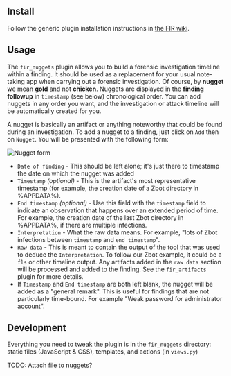 ## Install

Follow the generic plugin installation instructions in [the FIR wiki](https://github.com/certsocietegenerale/FIR/wiki/Plugins).

## Usage

The `fir_nuggets` plugin allows you to build a forensic investigation timeline within a finding. It should be used as a replacement for your usual note-taking app when carrying out a forensic investigation. Of course, by **nugget** we mean **gold** and not **chicken**.
Nuggets are displayed in the **finding followup** in `timestamp` (see below) chronological order. You can add nuggets in any order you want, and the investigation or attack timeline will be automatically created for you.

A nugget is basically an artifact or anything noteworthy that could be found during an investigation. To add a nugget to a finding, just click on `Add` then on `Nugget`. You will be presented with the following form:

![Nugget form](nugget_form.png)

* `Date of finding` - This should be left alone; it's just there to timestamp the date on which the nugget was added
* `Timestamp` *(optional)* - This is the artifact's most representative timestamp (for example, the creation date of a Zbot directory in %APPDATA%).
* `End timestamp` *(optional)* - Use this field with the `timestamp` field to indicate an observation that happens over an extended period of time. For example, the creation date of the last Zbot directory in %APPDATA%, if there are multiple infections.
* `Interpretation` - What the raw data means. For example, "lots of Zbot infections between `timestamp` and `end timestamp`".
* `Raw data` - This is meant to contain the output of the tool that was used to deduce the `Interpretation`. To follow our Zbot example, it could be a `fls` or other timeline output. Any artifacts added in the `raw data` section will be processed and added to the finding. See the `fir_artifacts` plugin for more details.
* If `Timestamp` and `End timestamp` are both left blank, the nugget will be added as a "general remark". This is useful for findings that are not particularly time-bound. For example "Weak password for administrator account".


## Development

Everything you need to tweak the plugin is in the `fir_nuggets` directory: static files (JavaScript & CSS), templates, and actions (in `views.py`)

TODO: Attach file to nuggets?
